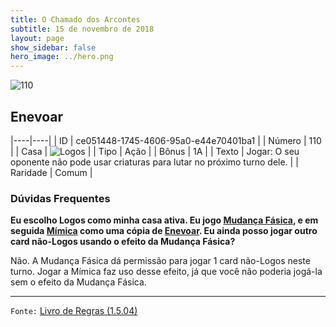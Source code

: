 ```yaml
---
title: O Chamado dos Arcontes
subtitle: 15 de novembro de 2018
layout: page
show_sidebar: false
hero_image: ../hero.png
---
```


![110](https://cdn.keyforgegame.com/media/card_front/pt/341_110_4W42XPXRVP7V_pt.png)

## Enevoar

|----|----|
| ID | ce051448-1745-4606-95a0-e44e70401ba1 |
| Número | 110 |
| Casa | ![Logos](https://archonarcana.com/images/thumb/c/ce/Logos.png/22px-Logos.png "Logos") |
| Tipo | Ação |
| Bônus | 1A |
| Texto | Jogar: O seu oponente não pode usar criaturas para lutar no próximo turno dele. |
| Raridade | Comum |

### Dúvidas Frequentes

**Eu escolho Logos como minha casa ativa. Eu jogo [Mudança Fásica](/cota/117), e em seguida [Mímica](/cota/328) como uma cópia de
[Enevoar](/cota/110). Eu ainda posso jogar outro card não-Logos
usando o efeito da Mudança Fásica?**

Não. A Mudança Fásica dá permissão para jogar 1 card não-Logos neste
turno. Jogar a Mímica faz uso desse efeito, já que você não poderia
jogá-la sem o efeito da Mudança Fásica.

<hr/>

`Fonte:` [Livro de Regras (1.5.04)](https://drive.google.com/open?id=14pM1J8ZR_4hZbGFZt-ArQdAGsHCPEQdE)
